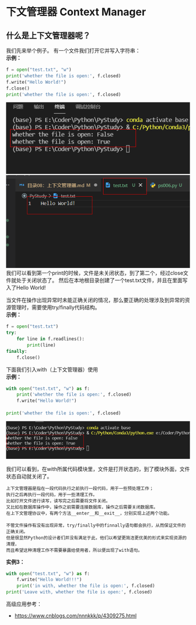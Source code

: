 # 下文管理器 Context Manager


## 什么是上下文管理器呢？

我们先来举个例子。
有一个文件我们打开它并写入字符串：  
**示例：**
```py
f = open("test.txt", "w")
print('whether the file is open:', f.closed)
f.write("Hello World!")
f.close()
print('whether the file is open:', f.closed)
```
![images](./images/img035.png)
![images](./images/img036.png)
我们可以看到第一个print的时候，文件是未关闭状态，到了第二个，经过close文件就处于关闭状态了。
然后在本地根目录创建了一个test.txt文件，并且在里面写入了Hello World!


当文件在操作出现异常时未能正确关闭的情况，那么要正确的处理涉及到异常的资源管理时，需要使用try/finally代码结构。  
**示例：**
```py
f = open("test.txt")
try:
    for line in f.readlines():
        print(line)
finally:
    f.close()
```

下面我们引入with（上下文管理器）使用  
**示例：**
```py
with open("test.txt", "w") as f:
    print('whether the file is open:', f.closed)
    f.write("Hello World!")

print('whether the file is open:', f.closed)
```
![images](./images/img037.png)

我们可以看到，在with所属代码模块里，文件是打开状态的，到了模块外面，文件状态自动就关闭了。

    上下文管理器是指在一段代码执行之前执行一段代码，用于一些预处理工作；  
    执行之后再执行一段代码，用于一些清理工作。  
    比如打开文件进行读写，读写完之后需要将文件关闭。  
    又比如在数据库操作中，操作之前需要连接数据库，操作之后需要关闭数据库。  
    在上下文管理协议中，有两个方法__enter__和__exit__，分别实现上述两个功能。

    不管文件操作有没有出现异常，try/finally中的finnally语句都会执行，从而保证文件的正确关闭。  
    但是很显然Python的设计者们并没有满足于此，他们以希望更简洁更优美的形式来实现资源的清理，  
    而且希望这种清理工作不需要暴露给使用者，所以便出现了with语句。

**实例3：**
```py
with open("test.txt", "w") as f:
	f.write("Hello World!!!")
	print('in with, whether the file is open:', f.closed)
print('Leave with, whether the file is open:', f.closed)
```

高级应用参考：  
- https://www.cnblogs.com/nnnkkk/p/4309275.html